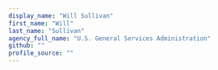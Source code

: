 ```yaml
---
display_name: "Will Sullivan"
first_name: "Will"
last_name: "Sullivan"
agency_full_name: "U.S. General Services Administration"
github: ""
profile_source: ""
---
```

